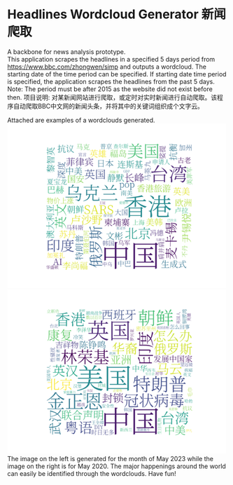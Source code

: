 # Headlines Wordcloud Generator 新闻爬取
A backbone for news analysis prototype. <br/> 
This application scrapes the headlines in a specified 5 days period from https://www.bbc.com/zhongwen/simp and outputs a wordcloud. The starting date of the time period can be specified. If starting date time period is specified, the application scrapes the headlines from the past 5 days.
Note: The period must be after 2015 as the website did not exist before then.
项目说明: 对某新闻网站进行爬取，或定时对实时新闻进行自动爬取。该程序自动爬取BBC中文网的新闻头条，并将其中的关键词组织成个文字云。

Attached are examples of a wordclouds generated. 
<br/>
<img src="https://github.com/Chan-Dong-Jun/webscrape-bbc-wordcloud/blob/main/Images/20230501.png" alt="20230501" width="500"/>
<img src="https://github.com/Chan-Dong-Jun/webscrape-bbc-wordcloud/blob/main/Images/20200501.png" alt="20230501" width="500"/>
The image on the left is generated for the month of May 2023 while the image on the right is for May 2020. The major happenings around the world can easily be identified through the wordclouds. Have fun!
